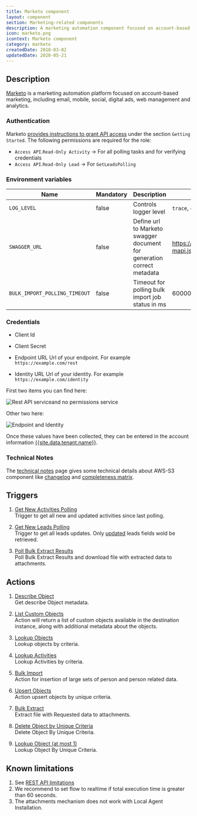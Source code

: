 ```yaml
---
title: Marketo component
layout: component
section: Marketing-related components
description: A marketing automation component focused on account-based marketing.
icon: marketo.png
icontext: Marketo component
category: marketo
createdDate: 2018-03-02
updatedDate: 2020-05-21
---
```


## Description

[Marketo](https://www.marketo.com/) is a marketing automation platform focused
on account-based marketing, including email, mobile, social, digital ads, web
management and analytics.

### Authentication

Marketo [provides instructions to grant API access](http://developers.marketo.com/rest-api/) under the section `Getting Started`.  The following permissions are required for the role:

 * `Access API`.`Read-Only Activity` -> For all polling tasks and for verifying
 credentials
 * `Access API`.`Read-Only Lead` -> For `GetLeadsPolling`

### Environment variables

|Name|Mandatory|Description|Values|
|----|---------|-----------|------|
|`LOG_LEVEL`| false | Controls logger level | `trace`, `debug`, `info`, `warning`, `error` |
|`SWAGGER_URL`| false | Define url to Marketo swagger document for generation correct metadata  | https://developers.marketo.com/swagger/swagger-mapi.json |
|`BULK_IMPORT_POLLING_TIMEOUT`| false | Timeout for polling bulk import job status in ms | 60000 |

###  Credentials

 * Client Id

 * Client Secret

 * Endpoint URL
   Url of your endpoint. For example `https://example.com/rest`

 * Identity URL
   Url of your identity. For example `https://example.com/identity`

First two items you can find here:

![Rest API serviceand no permissions service](img/rest-API-service-and-no-permissions-service.png)

Other two here:

![Endpoint and Identity](img/endpoint-and-identity.png)

Once these values have been collected, they can be entered in the account information [{{site.data.tenant.name}}](http://www.{{site.data.tenant.name}}).

### Technical Notes

The [technical notes](technical-notes) page gives some technical details about AWS-S3 component like [changelog](/components/marketo/technical-notes#changelog) and [completeness matrix](/components/marketo/technical-notes#completeness-matrix).

## Triggers

  1. [Get New Activities Polling](/components/marketo/triggers#get-new-activities-polling)                                  
  Trigger to get all new and updated activities since last polling.

  2. [Get New Leads Polling](/components/marketo/triggers#get-new-leads-polling)                                            
  Trigger to get all leads updates. Only [updated](https://developers.marketo.com/rest-api/lead-database/activities/#data_value_changes) leads fields wold be retrieved.

  3. [Poll Bulk Extract Results](/components/marketo/triggers#poll-bulk-extract-results)                                       
  Poll Bulk Extract Results and download file with extracted data to attachments.


## Actions

 1. [Describe Object](/components/marketo/actions#describe-object)                                                              
 Get describe Object metadata.

 2. [List Custom Objects](/components/marketo/actions#list-custom-objects)                                                   
 Action will return a list of custom objects available in the destination instance, along with additional metadata about the objects.

 3. [Lookup Objects](/components/marketo/actions#lookup-objects)                                                             
 Lookup objects by criteria.

 4. [Lookup Activities](/components/marketo/actions#lookup-activities)                                                       
 Lookup Activities by criteria.

 5. [Bulk Import](/components/marketo/actions#bulk-import)                                                                   
 Action for insertion of large sets of person and person related data.

 6. [Upsert Objects](/components/marketo/actions#upsert-objects)                                                             
 Action upsert objects by unique criteria.

 7. [Bulk Extract](/components/marketo/actions#bulk-extract)                                                                
 Extract file with Requested data to attachments.

 8. [Delete Object by Unique Criteria](/components/marketo/actions#delete-object-by-unique-criteria)                         
 Delete Object By Unique Criteria.

 9. [Lookup Object (at most 1)](/components/marketo/actions#lookup-object-at-most-1)                                         
 Lookup Object By Unique Criteria.

## Known limitations

1. See [REST API limitations](https://developers.marketo.com/rest-api/marketo-integration-best-practices/)
2. We recommend to set flow to realtime if total execution time is greater than 60 seconds.
3. The attachments mechanism does not work with Local Agent Installation.
